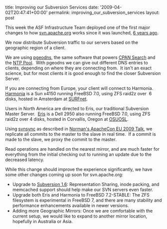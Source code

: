 title: Improving our Subversion Services
date: '2009-04-02T20:47:41+00:00'
permalink: improving_our_subversion_services
layout: post

<p>This week the ASF Infrastructure Team deployed one of the first major changes to how <a href="http://svn.apache.org/">svn.apache.org</a> works since it was launched, <a href="http://svn.apache.org/viewvc?view=rev&amp;revision=1">6 years ago</a>.<br /></p><p><a href="http://geo.bitnames.com/"></a>We now distribute Subversion traffic to our servers based on the geographic region of a client.</p><p>We are using <a href="http://geo.bitnames.com/">pgeodns</a>, the same software that powers <a href="http://search.cpan.org/">CPAN</a><a href="http://search.cpan.org/"> Search</a> and the <a href="http://www.pool.ntp.org/">NTP Pool</a>.&nbsp; With pgeodns we can give out different DNS entries to clients, depending on where they are connecting from.&nbsp; It isn't an exact science, but for most clients it is good enough to find the closer Subversion Server.<br /></p><p>If you are connecting from Europe, your client will connect to Harmonia.&nbsp; <a href="http://www.apache.org/dev/machines.html#harmonia">Harmonia</a> is a Sun x4150 running FreeBSD 7.0, using ZFS raid2z over&nbsp; 6 disks, hosted in Amsterdam at <a href="http://www.surfnet.nl/en/">SURFnet</a>.<br /></p><p>Users in North America are directed to Eris, our traditional Subversion Master Server.&nbsp; <a href="http://www.apache.org/dev/machines.html#eris">Eris</a> is a Dell 2950 also running FreeBSD 7.0, using ZFS raid2z over 4 disks, hosted in Corvallis, Oregon at <a href="http://osuosl.org">OSUOSL</a>.<br /></p><p>Using <a href="http://svnbook.red-bean.com/nightly/en/svn.ref.svnsync.html">svnsync</a> as described in <a href="https://blogs.apache.org/infra/entry/subversion_on_the_fly_replication">Norman's ApacheCon EU 2009 Talk</a>, we replicate all commits to the master to the slave in real time.&nbsp; If a commit is made to the slave, we proxy the commit to the master.</p><p>Read operations are handled on the nearest mirror, and are much faster for everything from the initial checking out to running an update due to the decreased latency.<br /></p><p>While this change should improve the experience significantly, we have some other changes coming up soon for svn.apache.org:<br /></p><ul><li>Upgrade to <a href="http://subversion.tigris.org/svn_1.6_releasenotes.html">Subversion 1.6</a>: Representation Sharing, inode packing, and memcached support should help make our SVN servers even faster.</li><li>Upgrade both Eris and Harmonia to FreeBSD 7.2-STABLE: The ZFS filesystem is experimental in FreeBSD 7, and there are many stability and performance enhancements available in newer versions.<br /></li><li>Adding more Geographic Mirrors: Once we are comfortable with the current setup, we would like to expand to another mirror location, hopefully in Australia or Asia.&nbsp;</li></ul><br />
